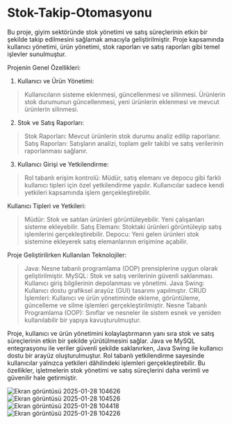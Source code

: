 # Stok-Takip-Otomasyonu
Bu proje, giyim sektöründe stok yönetimi ve satış süreçlerinin etkin bir şekilde takip edilmesini sağlamak amacıyla geliştirilmiştir. Proje kapsamında kullanıcı yönetimi, ürün yönetimi, stok raporları ve satış raporları gibi temel işlevler sunulmuştur.

Projenin Genel Özellikleri:

1. Kullanıcı ve Ürün Yönetimi:
> Kullanıcıların sisteme eklenmesi, güncellenmesi ve silinmesi.
> Ürünlerin stok durumunun güncellenmesi, yeni ürünlerin eklenmesi ve mevcut ürünlerin silinmesi.

2. Stok ve Satış Raporları:
> Stok Raporları: Mevcut ürünlerin stok durumu analiz edilip raporlanır.
> Satış Raporları: Satışların analizi, toplam gelir takibi ve satış verilerinin raporlanması sağlanır.

3. Kullanıcı Girişi ve Yetkilendirme:
> Rol tabanlı erişim kontrolü: Müdür, satış elemanı ve depocu gibi farklı kullanıcı tipleri için özel yetkilendirme yapılır.
> Kullanıcılar sadece kendi yetkileri kapsamında işlem gerçekleştirebilir.

Kullanıcı Tipleri ve Yetkileri:
> Müdür: Stok ve satılan ürünleri görüntüleyebilir. Yeni çalışanları sisteme ekleyebilir.
> Satış Elemanı: Stoktaki ürünleri görüntüleyip satış işlemlerini gerçekleştirebilir.
> Depocu: Yeni gelen ürünleri stok sistemine ekleyerek satış elemanlarının erişimine açabilir.

Proje Geliştirilirken Kullanılan Teknolojiler:
> Java: Nesne tabanlı programlama (OOP) prensiplerine uygun olarak geliştirilmiştir.
> MySQL: Stok ve satış verilerinin güvenli saklanması. Kullanıcı giriş bilgilerinin depolanması ve yönetimi.
> Java Swing: Kullanıcı dostu grafiksel arayüz (GUI) tasarımı yapılmıştır.
> CRUD İşlemleri: Kullanıcı ve ürün yönetiminde ekleme, görüntüleme, güncelleme ve silme işlemleri gerçekleştirilmiştir.
> Nesne Tabanlı Programlama (OOP): Sınıflar ve nesneler ile sistem esnek ve yeniden kullanılabilir bir yapıya kavuşturulmuştur.

Proje, kullanıcı ve ürün yönetimini kolaylaştırmanın yanı sıra stok ve satış süreçlerinin etkin bir şekilde yürütülmesini sağlar. Java ve MySQL entegrasyonu ile veriler güvenli şekilde saklanırken, Java Swing ile kullanıcı dostu bir arayüz oluşturulmuştur. Rol tabanlı yetkilendirme sayesinde kullanıcılar yalnızca yetkileri dâhilindeki işlemleri gerçekleştirebilir. Bu özellikler, işletmelerin stok yönetimi ve satış süreçlerini daha verimli ve güvenilir hale getirmiştir.

![Ekran görüntüsü 2025-01-28 104626](https://github.com/user-attachments/assets/b7aff919-27b9-48d2-83d9-9c48cfc43ee2)
![Ekran görüntüsü 2025-01-28 104526](https://github.com/user-attachments/assets/cf77f7a3-3dd1-4859-858b-61fb00ab897a)
![Ekran görüntüsü 2025-01-28 104418](https://github.com/user-attachments/assets/b4c72f50-ee81-4a0b-b4a0-4486651a911e)
![Ekran görüntüsü 2025-01-28 104226](https://github.com/user-attachments/assets/3c124c35-03ad-407e-af4d-2857ff4643bd)
